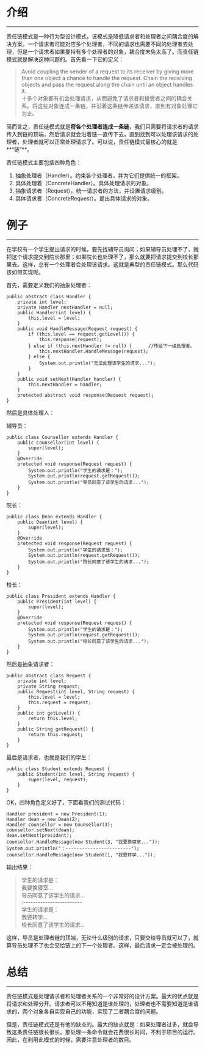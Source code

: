 # 介绍

-----------------

责任链模式是一种行为型设计模式，该模式是降低请求者和处理者之间耦合度的解决方案。一个请求者可能对应多个处理者，不同的请求也需要不同的处理者去处理，但是一个请求者如果要持有多个处理者的对象，耦合度未免太高了。而责任链模式就是解决这种问题的。首先看一下它的定义：

> Avoid coupling the sender of a request to its receiver by giving more than one object a chance to handle the request. Chain the receiving objects and pass the request along the chain until an object handles it. <br/>
> 十多个对象都有机会处理请求，从而避免了请求者和接受者之间的耦合关系。将这些对象连成一条链，并沿着这条链传递该请求，直到有对象处理它为止。

简而言之，责任链模式就是**将各个处理者连成一条链**，我们只需要将请求者的请求传入到链的顶端，然后请求就会沿着链一直传下去，直到找到可以处理该请求的处理者，处理者就可以正常处理请求了。可以说，责任链模式最核心的就是**“链”**。

责任链模式主要包括四种角色：

 1. 抽象处理者（Handler）。约束各个处理者，并为它们提供统一的框架。
 2. 具体处理着（ConcreteHandler）。具体处理请求的对象。
 3. 抽象请求者（Request）。统一请求者的方法，并设置请求级别。
 4. 具体请求者（ConcreteRequest）。提出具体请求的对象。


# 例子

-------------------

在学校有一个学生提出请求的时候，要先找辅导员询问；如果辅导员处理不了，就把这个请求提交到院长那里；如果院长也处理不了，那么就要把请求提交到校长那里去。这样，总有一个处理者会处理该请求。这就是典型的责任链模式。那么代码该如何实现呢。

首先，需要定义我们的抽象处理者：

	public abstract class Handler {
		private int level;
		private Handler nextHandler = null;
		public Handler(int level) {
			this.level = level;
		}
		public void HandleMessage(Request request) {
			if (this.level == request.getLevel()) {
				this.response(request);
			} else if (this.nextHandler != null) {      //传给下一级处理者。
				this.nextHandler.HandleMessage(request);
			} else {
				System.out.println("无法处理该学生的请求...");
			}
		}
		public void setNext(Handler handler) {
			this.nextHandler = handler;
		}
		protected abstract void response(Request request);
	}

然后是具体处理人：

辅导员：

	public class Counsellor extends Handler {
		public Counsellor(int level) {
			super(level);
		}
		@Override
		protected void response(Request request) {
			System.out.println("学生的请求是：");
			System.out.println(request.getRequest());
			System.out.println("导员同意了该学生的请求...");
		}
	}

院长：

	public class Dean extends Handler {
		public Dean(int level) {
			super(level);
		}
		@Override
		protected void response(Request request) {
			System.out.println("学生的请求是：");
			System.out.println(request.getRequest());
			System.out.println("院长同意了该学生的请求...");
		}
	}


校长：

	public class President extends Handler {
		public President(int level) {
			super(level);
		}
		@Override
		protected void response(Request request) {
			System.out.println("学生的请求是：");
			System.out.println(request.getRequest());
			System.out.println("校长同意了该学生的请求...");
		}
	}

然后是抽象请求者：

	public abstract class Request {
		private int level;
		private String request;
		public Request(int level, String request) {
			this.level = level;
			this.request = request;
		}
		public int getLevel() {
			return this.level;
		}
		public String getRequest() {
			return this.request;
		}
	}

最后是请求者，也就是我们的学生：

	public class Student extends Request {
		public Student(int level, String request) {
			super(level, request);
		}
	}

OK，四种角色定义好了，下面看我们的测试代码：

	Handler president = new President(1);
	Handler dean = new Dean(2);
	Handler counsellor = new Counsellor(3);
	counsellor.setNext(dean);
	dean.setNext(president);
	counsellor.HandleMessage(new Student(3, "我要换寝室..."));
	System.out.println("：------------------------");
	counsellor.HandleMessage(new Student(1, "我要转学..."));
输出结果：

> 学生的请求是：<br/>
我要换寝室...<br/>
导员同意了该学生的请求...<br/>
:------------------------<br/>
学生的请求是：<br/>
我要转学...<br/>
校长同意了该学生的请求...

这样，导员是处理者链的顶端，无论什么级别的请求，只要交给导员就可以了，就算导员处理不了也会交给链上的下一个处理者。这样，最后请求一定会被处理的。

# 总结

------------------------

责任链模式是处理请求者和处理者关系的一个非常好的设计方案。最大的优点就是将请求和处理分开。请求者可以不用知道是谁处理的，处理者也不需要知道是谁请求的，两个对象各自实现自己的功能，实现了二者耦合度的问题。

但是，责任链模式还是有他的缺点的。最大的缺点就是：如果处理者过多，就会导致这条责任链很长很长，那处理一条命令就会花费很长时间，不利于项目的运行。因此，在利用此模式的时候，需要注意处理者的数目。